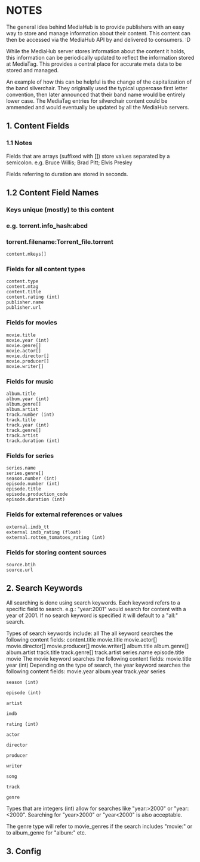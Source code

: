 # NOTES

The general idea behind MediaHub is to provide publishers with an easy way to
store and manage information about their content. This content can then be
accessed via the MediaHub API by and delivered to consumers. :D

While the MediaHub server stores information about the content it holds, this
information can be periodically updated to reflect the information stored at
MediaTag. This provides a central place for accurate meta data to be stored and
managed.

An example of how this can be helpful is the change of the capitalization of
the band silverchair. They originally used the typical uppercase first letter
convention, then later announced that their band name would be entirely lower
case. The MediaTag entries for silverchair content could be ammended and would
eventually be updated by all the MediaHub servers.


## 1. Content Fields

### 1.1 Notes
Fields that are arrays (suffixed with []) store values separated by a semicolon.
e.g. Bruce Willis; Brad Pitt; Elvis Presley

Fields referring to duration are stored in seconds.

## 1.2 Content Field Names

### Keys unique (mostly) to this content
### e.g. torrent.info_hash:abcd
###      torrent.filename:Torrent_file.torrent
    content.mkeys[]

### Fields for all content types
    content.type
    content.mtag
    content.title
    content.rating (int)
    publisher.name
    publisher.url

### Fields for movies
    movie.title
    movie.year (int)
    movie.genre[]
    movie.actor[]
    movie.director[]
    movie.producer[]
    movie.writer[]

### Fields for music
    album.title
    album.year (int)
    album.genre[]
    album.artist
    track.number (int)
    track.title
    track.year (int)
    track.genre[]
    track.artist
    track.duration (int)

### Fields for series
    series.name
    series.genre[]
    season.number (int)
    episode.number (int)
    episode.title
    episode.production_code
    episode.duration (int)

### Fields for external references or values
    external.imdb_tt
    external imdb_rating (float)
    external.rotten_tomatoes_rating (int)

### Fields for storing content sources
    source.btih
    source.url

## 2. Search Keywords
All searching is done using search keywords. Each keyword refers to a specific
field to search. e.g.: "year:2001" would search for content with a year of 2001.
If no search keyword is specified it will default to a "all:" search.

Types of search keywords include:
    all
        The all keyword searches the following content fields:
            content.title
            movie.title
            movie.actor[]
            movie.director[]
            movie.producer[]
            movie.writer[]
            album.title
            album.genre[]
            album.artist
            track.title
            track.genre[]
            track.artist
            series.name
            episode.title
    movie
        The movie keyword searches the following content fields:
            movie.title
    year (int)
        Depending on the type of search, the year keyword searches the following
        content fields:
            movie.year
            album.year
            track.year
    series

    season (int)

    episode (int)

    artist

    imdb

    rating (int)

    actor

    director

    producer

    writer

    song

    track

    genre

Types that are integers (int) allow for searches like "year:>2000" or
"year:<2000". Searching for "year>2000" or "year<2000" is also acceptable.

The genre type will refer to movie_genres if the search includes "movie:" or to
album_genre for "album:" etc.

## 3. Config
